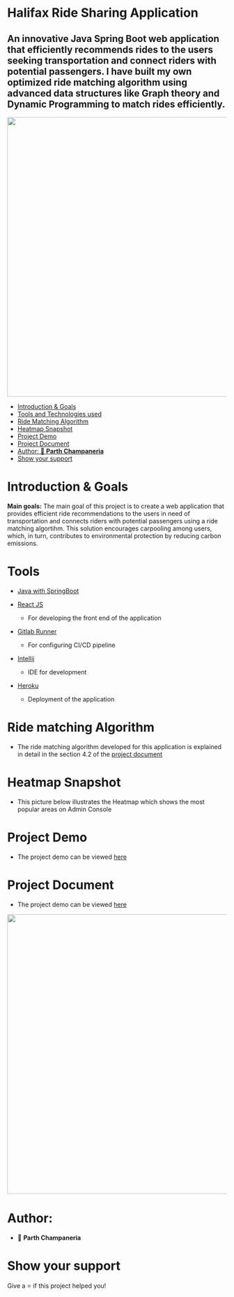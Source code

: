 # Halifax Ride Sharing Application

## An innovative Java Spring Boot web application that efficiently recommends rides to the users seeking transportation and connect riders with potential passengers. I have built my own optimized ride matching algorithm using advanced data structures like Graph theory and Dynamic Programming to match rides efficiently.

<p align="center">
<img width="640px"  src="https://projects-mediahouse.s3.amazonaws.com/halifax-carpool/carpool-hp.png" alt="">
<p>

- [Introduction & Goals](#introduction--goals)
- [Tools and Technologies used](#tools)
- [Ride Matching Algorithm](#ride-matching-algorithm)
- [Heatmap Snapshot](#heatmap-snapshot)
- [Project Demo](#project-demo)
- [Project Document](#project-document)
- [Author: 👤 **Parth Champaneria**](#author--parth-champaneria)
- [Show your support](#show-your-support)

# Introduction & Goals

**Main goals:**
The main goal of this project is to create a web application that provides efficient ride recommendations to the users in need of transportation and connects riders with potential passengers using a ride matching algortihm. This solution encourages carpooling among users, which, in turn, contributes to environmental protection by reducing carbon emissions.

# Tools

- [Java with SpringBoot](https://spring.io/projects/spring-boot)

- [React JS](https://react.dev/)

  - For developing the front end of the application

- [Gitlab Runner](https://docs.gitlab.com/runner/)
  - For configuring CI/CD pipeline
- [Intellij](https://www.jetbrains.com/idea/)

  - IDE for development

- [Heroku](https://www.heroku.com/)
  - Deployment of the application

# Ride matching Algorithm

- The ride matching algorithm developed for this application is explained in detail in the section 4.2 of the [project document](#project-document)

# Heatmap Snapshot

- This picture below illustrates the Heatmap which shows the most popular areas on Admin Console

# Project Demo

- The project demo can be viewed [here](https://drive.google.com/file/d/1-4o1YN6ECCsIWmJIdgpgo_zxZURj09Rt/view)

# Project Document

- The project demo can be viewed [here](https://drive.google.com/file/d/1IV-6y123-gQ2x4QX_Pbu65yxqldnUWLQ/view)

<p align="center">
<img width="640px"  src="https://projects-mediahouse.s3.amazonaws.com/halifax-carpool/heatmap.png" alt="">
<p>

# Author:

- 👤 **Parth Champaneria**

# Show your support

Give a ⭐️ if this project helped you!
